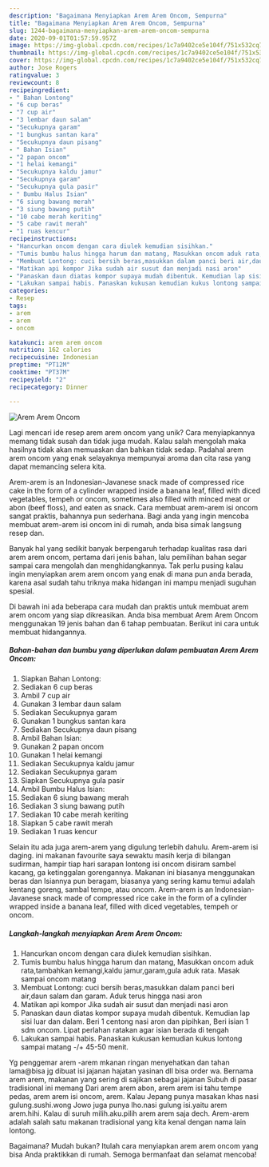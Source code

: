 ```yaml
---
description: "Bagaimana Menyiapkan Arem Arem Oncom, Sempurna"
title: "Bagaimana Menyiapkan Arem Arem Oncom, Sempurna"
slug: 1244-bagaimana-menyiapkan-arem-arem-oncom-sempurna
date: 2020-09-01T01:57:59.957Z
image: https://img-global.cpcdn.com/recipes/1c7a9402ce5e104f/751x532cq70/arem-arem-oncom-foto-resep-utama.jpg
thumbnail: https://img-global.cpcdn.com/recipes/1c7a9402ce5e104f/751x532cq70/arem-arem-oncom-foto-resep-utama.jpg
cover: https://img-global.cpcdn.com/recipes/1c7a9402ce5e104f/751x532cq70/arem-arem-oncom-foto-resep-utama.jpg
author: Jose Rogers
ratingvalue: 3
reviewcount: 8
recipeingredient:
- " Bahan Lontong"
- "6 cup beras"
- "7 cup air"
- "3 lembar daun salam"
- "Secukupnya garam"
- "1 bungkus santan kara"
- "Secukupnya daun pisang"
- " Bahan Isian"
- "2 papan oncom"
- "1 helai kemangi"
- "Secukupnya kaldu jamur"
- "Secukupnya garam"
- "Secukupnya gula pasir"
- " Bumbu Halus Isian"
- "6 siung bawang merah"
- "3 siung bawang putih"
- "10 cabe merah keriting"
- "5 cabe rawit merah"
- "1 ruas kencur"
recipeinstructions:
- "Hancurkan oncom dengan cara diulek kemudian sisihkan."
- "Tumis bumbu halus hingga harum dan matang, Masukkan oncom aduk rata,tambahkan kemangi,kaldu jamur,garam,gula aduk rata. Masak sampai oncom matang"
- "Membuat Lontong: cuci bersih beras,masukkan dalam panci beri air,daun salam dan garam. Aduk terus hingga nasi aron"
- "Matikan api kompor Jika sudah air susut dan menjadi nasi aron"
- "Panaskan daun diatas kompor supaya mudah dibentuk. Kemudian lap sisi luar dan dalam. Beri 1 centong nasi aron dan pipihkan, Beri isian 1 sdm oncom. Lipat perlahan ratakan agar isian berada di tengah"
- "Lakukan sampai habis. Panaskan kukusan kemudian kukus lontong sampai matang -/+ 45-50 menit."
categories:
- Resep
tags:
- arem
- arem
- oncom

katakunci: arem arem oncom 
nutrition: 162 calories
recipecuisine: Indonesian
preptime: "PT12M"
cooktime: "PT37M"
recipeyield: "2"
recipecategory: Dinner

---
```



![Arem Arem Oncom](https://img-global.cpcdn.com/recipes/1c7a9402ce5e104f/751x532cq70/arem-arem-oncom-foto-resep-utama.jpg)

Lagi mencari ide resep arem arem oncom yang unik? Cara menyiapkannya memang tidak susah dan tidak juga mudah. Kalau salah mengolah maka hasilnya tidak akan memuaskan dan bahkan tidak sedap. Padahal arem arem oncom yang enak selayaknya mempunyai aroma dan cita rasa yang dapat memancing selera kita.

Arem-arem is an Indonesian-Javanese snack made of compressed rice cake in the form of a cylinder wrapped inside a banana leaf, filled with diced vegetables, tempeh or oncom, sometimes also filled with minced meat or abon (beef floss), and eaten as snack. Cara membuat arem-arem isi oncom sangat praktis, bahannya pun sederhana. Bagi anda yang ingin mencoba membuat arem-arem isi oncom ini di rumah, anda bisa simak langsung resep dan.

Banyak hal yang sedikit banyak berpengaruh terhadap kualitas rasa dari arem arem oncom, pertama dari jenis bahan, lalu pemilihan bahan segar sampai cara mengolah dan menghidangkannya. Tak perlu pusing kalau ingin menyiapkan arem arem oncom yang enak di mana pun anda berada, karena asal sudah tahu triknya maka hidangan ini mampu menjadi suguhan spesial.


Di bawah ini ada beberapa cara mudah dan praktis untuk membuat arem arem oncom yang siap dikreasikan. Anda bisa membuat Arem Arem Oncom menggunakan 19 jenis bahan dan 6 tahap pembuatan. Berikut ini cara untuk membuat hidangannya.

<!--inarticleads1-->

##### Bahan-bahan dan bumbu yang diperlukan dalam pembuatan Arem Arem Oncom:

1. Siapkan  Bahan Lontong:
1. Sediakan 6 cup beras
1. Ambil 7 cup air
1. Gunakan 3 lembar daun salam
1. Sediakan Secukupnya garam
1. Gunakan 1 bungkus santan kara
1. Sediakan Secukupnya daun pisang
1. Ambil  Bahan Isian:
1. Gunakan 2 papan oncom
1. Gunakan 1 helai kemangi
1. Sediakan Secukupnya kaldu jamur
1. Sediakan Secukupnya garam
1. Siapkan Secukupnya gula pasir
1. Ambil  Bumbu Halus Isian:
1. Sediakan 6 siung bawang merah
1. Sediakan 3 siung bawang putih
1. Sediakan 10 cabe merah keriting
1. Siapkan 5 cabe rawit merah
1. Sediakan 1 ruas kencur


Selain itu ada juga arem-arem yang digulung terlebih dahulu. Arem-arem isi daging. ini makanan favourite saya sewaktu masih kerja di bilangan sudirman, hampir tiap hari sarapan lontong isi oncom disiram sambel kacang, ga ketinggalan gorengannya. Makanan ini biasanya menggunakan beras dan Isiannya pun beragam, biasanya yang sering kamu temui adalah kentang goreng, sambal tempe, atau oncom. Arem-arem is an Indonesian-Javanese snack made of compressed rice cake in the form of a cylinder wrapped inside a banana leaf, filled with diced vegetables, tempeh or oncom. 

<!--inarticleads2-->

##### Langkah-langkah menyiapkan Arem Arem Oncom:

1. Hancurkan oncom dengan cara diulek kemudian sisihkan.
1. Tumis bumbu halus hingga harum dan matang, Masukkan oncom aduk rata,tambahkan kemangi,kaldu jamur,garam,gula aduk rata. Masak sampai oncom matang
1. Membuat Lontong: cuci bersih beras,masukkan dalam panci beri air,daun salam dan garam. Aduk terus hingga nasi aron
1. Matikan api kompor Jika sudah air susut dan menjadi nasi aron
1. Panaskan daun diatas kompor supaya mudah dibentuk. Kemudian lap sisi luar dan dalam. Beri 1 centong nasi aron dan pipihkan, Beri isian 1 sdm oncom. Lipat perlahan ratakan agar isian berada di tengah
1. Lakukan sampai habis. Panaskan kukusan kemudian kukus lontong sampai matang -/+ 45-50 menit.


Yg penggemar arem -arem mkanan ringan menyehatkan dan tahan lama@bisa jg dibuat isi jajanan hajatan yasinan dll bisa order wa. Bernama arem arem, makanan yang sering di sajikan sebagai jajanan Subuh di pasar tradisional ini memang Dari arem arem abon, arem arem isi tahu tempe pedas, arem arem isi oncom, arem. Kalau Jepang punya masakan khas nasi gulung.sushi.wong Jowo juga punya lho.nasi gulung isi.yaitu arem arem.hihi. Kalau di suruh milih.aku.pilih arem arem saja dech. Arem-arem adalah salah satu makanan tradisional yang kita kenal dengan nama lain lontong. 

Bagaimana? Mudah bukan? Itulah cara menyiapkan arem arem oncom yang bisa Anda praktikkan di rumah. Semoga bermanfaat dan selamat mencoba!
